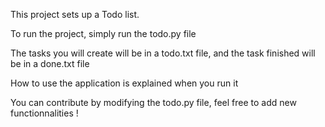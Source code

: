 This project sets up a Todo list.

To run the project, simply run the todo.py file

The tasks you will create will be in a todo.txt file, and the task finished will be in a done.txt file

How to use the application is explained when you run it 

You can contribute by modifying the todo.py file, feel free to add new functionnalities !
